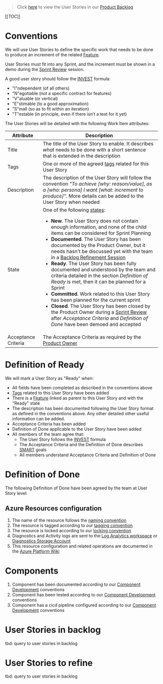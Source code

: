 > Click [here](https://dev.azure.com/contoso-azure/building-blocks/_backlogs/backlog/building-blocks%20Team/Backlog%20items/) to view the User Stories in our [Product Backlog](/Agile-Way-of-Working/Product-Backlog.md)

[[_TOC_]]

# Conventions

We will use User Stories to define the specific work that needs to be done to produce an increment of the related [Feature](/Agile-Way-of-Working/Product-Backlog/Feature.md).

User Stories must fit into any Sprint, and the increment must be shown in a demo during the [Sprint Review](/Agile-Way-of-Working/Events/Sprint-Review.md) session.

A good user story should follow the [INVEST](http://guide.agilealliance.org/guide/invest.html) formula:
- "I"ndependent (of all others)
- "N"egotiable (not a specific contract for features)
- "V"aluable (or vertical)
- "E"stimable (to a good approximation)
- "S"mall (so as to fit within an iteration)
- "T"estable (in principle, even if there isn’t a test for it yet)

The User Stories will be detailed with the following Work Item attributes:

| Attribute | Description
| - | -
| Title | The title of the User Story to enable. It describes *what* needs to be done with a short sentence that is extended in the description
| Tags | One or more of the agreed [tags](/Agile-Way-of-Working/Product-Backlog/Tags.md) related for this User Story 
| Description | The description of the User Story will follow the convention *"To achieve [why: reason/value], as a [who: persona] I want [what: increment to produce]"*. More details can be added to the User Story when needed
| State | One of the following [states](https://dev.azure.com/contoso-MS/_settings/process?process-name=ACF%20Process&type-id=Microsoft.VSTS.WorkItemTypes.UserStory&_a=states):<ul><li>**New**. The User Story does not contain enough information, and none of the child items can be considered for Sprint Planning</li><li>**Documented**. The User Story has been documented by the Product Owner, but it needs hasn't be discussed yet with the team in a [Backlog Refinement Session](/Agile-Way-of-Working/Events/Backlog-Refinement.md)</li><li>**Ready**. The User Story has been fully documented and understood by the team and criteria detailed in the section *Definition of Ready* is met, then it can be planned for a Sprint</li><li>**Committed**. Work related to this User Story has been planned for the current sprint</li><li>**Closed**. The User Story has been closed by the Product Owner during a [Sprint Review](/Agile-Way-of-Working/Events/Sprint-Review.md) after *Acceptance Criteria* and *Definition of Done* have been demoed and accepted</li></ul>
| Acceptance Criteria | The Acceptance Criteria as required by the [Product Owner](/Agile-Way-of-Working/Roles.md)

# Definition of Ready

We will mark a User Story as "Ready" when:
- All fields have been completed as described in the conventions above
- [Tags](/Agile-Way-of-Working/Product-Backlog/Tags.md) related to this User Story have been added
- There is a [Feature](/Agile-Way-of-Working/Product-Backlog/Feature.md) linked as parent to this User Story and with the "Ready" state
- The description has been documented following the User Story format as defined in the conventions above. Any other detailed other useful information can be added.
- Acceptance Criteria has been added
- Definition of Done applicable to the User Story have been added
- All members of the team agree that:
  - The User Story follows the [INVEST](http://guide.agilealliance.org/guide/invest.html) formula
  - The Acceptance Criteria and the Definition of Done describes [SMART](https://www.thoughtco.com/how-do-i-write-smart-goals-31493) goals
  - All members understand Acceptance Criteria and Definition of Done

# Definition of Done

The following Definition of Done have been agreed by the team at User Story level:

## Azure Resources configuration

1. The name of the resource follows the [naming convention](/Azure-Platform/Naming-Convention.md)
2. The resource is tagged according to our [tagging convention](/Azure-Platform/Resource-Tagging.md)
3. The resource is locked according to our [locking convention](/Azure-Platform/Resource-Locks.md)
4. Diagnostics and Activity logs are sent to the [Log Analytics workspace](/Azure-Platform/Azure-Subscriptions/ITC-Shared-Services/Monitor.md) or [Diagnostics Storage Account](/Azure-Platform/Azure-Subscriptions/ITC-Shared-Services/Storage.md)
5. This resource configuration and related operations are documented in the [Azure Platform Wiki](https://dev.azure.com/diplomatiebel-ict/Infrastructure/_wiki/wikis/Azure%20Platform%20Wiki/9/Azure-Platform)


# Components

1. Component has been documented according to our [Component Development](/Learning-resources/Infrastructure-as-Code/IaC-Modules/Module-Development.md) conventions
2. Component has been tested according to our [Component Development](/Learning-resources/Infrastructure-as-Code/IaC-Modules/Module-Development.md) conventions
3. Component has a cicd pipeline configured according to our [Component Development](/Learning-resources/Infrastructure-as-Code/IaC-Modules/Module-Development.md) conventions 

# User Stories in backlog

tbd: query to user stories in backlog

# User Stories to refine

tbd: query to user stories in backlog